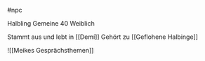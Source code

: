 #npc 

Halbling Gemeine 40 Weiblich

Stammt aus und  lebt in [[Demí]]
Gehört zu [[Geflohene Halbinge]]

![[Meikes Gesprächsthemen]]